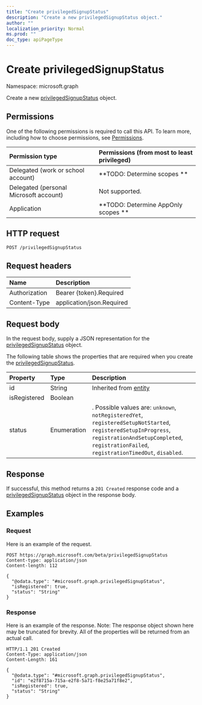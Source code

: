 ```yaml
---
title: "Create privilegedSignupStatus"
description: "Create a new privilegedSignupStatus object."
author: ""
localization_priority: Normal
ms.prod: ""
doc_type: apiPageType
---
```


# Create privilegedSignupStatus

Namespace: microsoft.graph

Create a new [privilegedSignupStatus](../resources/privilegedsignupstatus.md) object.

## Permissions
One of the following permissions is required to call this API. To learn more, including how to choose permissions, see [Permissions](/concepts/permissions-reference.md).

|Permission type|Permissions (from most to least privileged)|
|:---|:---|
|Delegated (work or school account)|**TODO: Determine scopes **|
|Delegated (personal Microsoft account)|Not supported.|
|Application|**TODO: Determine AppOnly scopes **|

## HTTP request
<!-- {
  "blockType": "ignored"
}
-->
``` http
POST /privilegedSignupStatus
```

## Request headers
|Name|Description|
|:---|:---|
|Authorization|Bearer {token}.Required|
|Content-Type|application/json.Required|

## Request body
In the request body, supply a JSON representation for the [privilegedSignupStatus](../resources/privilegedsignupstatus.md) object.

The following table shows the properties that are required when you create the [privilegedSignupStatus](../resources/privilegedsignupstatus.md).

|Property|Type|Description|
|:---|:---|:---|
|id|String| Inherited from [entity](../resources/entity.md)|
|isRegistered|Boolean||
|status|Enumeration|. Possible values are: `unknown`, `notRegisteredYet`, `registeredSetupNotStarted`, `registeredSetupInProgress`, `registrationAndSetupCompleted`, `registrationFailed`, `registrationTimedOut`, `disabled`.|



## Response
If successful, this method returns a `201 Created` response code and a [privilegedSignupStatus](../resources/privilegedsignupstatus.md) object in the response body.

## Examples

### Request
Here is an example of the request.
<!-- {
  "blockType": "request",
  "name": "create_privilegedsignupstatus_from_privilegedsignupstatus"
}
-->
``` http
POST https://graph.microsoft.com/beta/privilegedSignupStatus
Content-type: application/json
Content-length: 112

{
  "@odata.type": "#microsoft.graph.privilegedSignupStatus",
  "isRegistered": true,
  "status": "String"
}
```

### Response
Here is an example of the response. Note: The response object shown here may be truncated for brevity. All of the properties will be returned from an actual call.
<!-- {
  "blockType": "response",
  "truncated": true,
  "@odata.type": "microsoft.graph.privilegedsignupstatus"
}
-->
``` http
HTTP/1.1 201 Created
Content-Type: application/json
Content-Length: 161

{
  "@odata.type": "#microsoft.graph.privilegedSignupStatus",
  "id": "e2f8715a-715a-e2f8-5a71-f8e25a71f8e2",
  "isRegistered": true,
  "status": "String"
}
```

